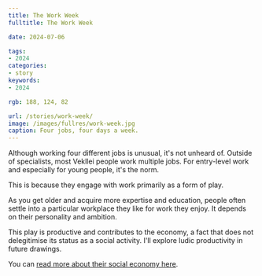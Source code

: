 ```yaml
---
title: The Work Week
fulltitle: The Work Week

date: 2024-07-06

tags:
- 2024
categories:
- story
keywords:
- 2024

rgb: 188, 124, 82

url: /stories/work-week/
image: /images/fullres/work-week.jpg
caption: Four jobs, four days a week.
---
```

Although working four different jobs is unusual, it's not unheard of. Outside of specialists, most Vekllei people work multiple jobs. For entry-level work and especially for young people, it's the norm.

This is because they engage with work primarily as a form of play.

As you get older and acquire more expertise and education, people often settle into a particular workplace they like for work they enjoy. It depends on their personality and ambition.

This play is productive and contributes to the economy, a fact that does not delegitimise its status as a social activity. I'll explore ludic productivity in future drawings.

You can [read more about their social economy here](/social-economy/).
